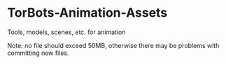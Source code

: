 # TorBots-Animation-Assets
Tools, models, scenes, etc. for animation

Note: no file should exceed 50MB, otherwise there may be problems with committing new files.
